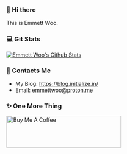 ### 👋 Hi there

This is Emmett Woo.

### 💻 Git Stats

[![Emmett Woo's Github Stats](https://github-readme-stats.vercel.app/api?username=emmettwoo&count_private=true&show_icons=true&theme=nord)](https://github.com/anuraghazra/github-readme-stats)

### 💬 Contacts Me

- My Blog: https://blog.initialize.in/
- Email: emmettwoo@proton.me

### ✨ One More Thing

<a href="https://www.buymeacoffee.com/emmettwoo" target="_blank"><img src="https://cdn.buymeacoffee.com/buttons/v2/default-yellow.png" width="300px" height="84px" alt="Buy Me A Coffee"></a>

<!--
**Emmettwoo/emmettwoo** is a ✨ _special_ ✨ repository because its `README.md` (this file) appears on your GitHub profile.

Here are some ideas to get you started:

- 🔭 I’m currently working on ...
- 🌱 I’m currently learning ...
- 👯 I’m looking to collaborate on ...
- 🤔 I’m looking for help with ...
- 💬 Ask me about ...
- 📫 How to reach me: ...
- 😄 Pronouns: ...
- ⚡ Fun fact: ...
-->
